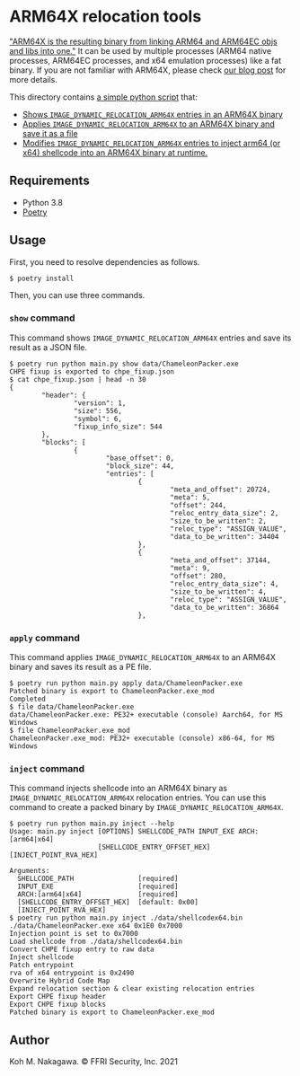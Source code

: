 # ARM64X relocation tools

["ARM64X is the resulting binary from linking ARM64 and ARM64EC objs and libs into one."](https://twitter.com/never_released/status/1371546800067346441)
It can be used by multiple processes (ARM64 native processes, ARM64EC processes, and x64 emulation processes) like a fat binary.
If you are not familiar with ARM64X, please check [our blog post](https://ffri.github.io/ProjectChameleon/new_reloc_chpev2/) for more details.

This directory contains [a simple python script](main.py) that:

- [Shows `IMAGE_DYNAMIC_RELOCATION_ARM64X` entries in an ARM64X binary](#show-command)
- [Applies `IMAGE_DYNAMIC_RELOCATION_ARM64X` to an ARM64X binary and save it as a file](#apply-command)
- [Modifies `IMAGE_DYNAMIC_RELOCATION_ARM64X` entries to inject arm64 (or x64) shellcode into an ARM64X binary at runtime.](#inject-command)

## Requirements

- Python 3.8
- [Poetry](https://python-poetry.org/)

## Usage

First, you need to resolve dependencies as follows.

```
$ poetry install
```

Then, you can use three commands.

### `show` command

This command shows `IMAGE_DYNAMIC_RELOCATION_ARM64X` entries and save its result as a JSON file.

```
$ poetry run python main.py show data/ChameleonPacker.exe
CHPE fixup is exported to chpe_fixup.json
$ cat chpe_fixup.json | head -n 30
{
        "header": {
                "version": 1,
                "size": 556,
                "symbol": 6,
                "fixup_info_size": 544
        },
        "blocks": [
                {
                        "base_offset": 0,
                        "block_size": 44,
                        "entries": [
                                {
                                        "meta_and_offset": 20724,
                                        "meta": 5,
                                        "offset": 244,
                                        "reloc_entry_data_size": 2,
                                        "size_to_be_written": 2,
                                        "reloc_type": "ASSIGN_VALUE",
                                        "data_to_be_written": 34404
                                },
                                {
                                        "meta_and_offset": 37144,
                                        "meta": 9,
                                        "offset": 280,
                                        "reloc_entry_data_size": 4,
                                        "size_to_be_written": 4,
                                        "reloc_type": "ASSIGN_VALUE",
                                        "data_to_be_written": 36864
                                },
```

### `apply` command

This command applies `IMAGE_DYNAMIC_RELOCATION_ARM64X` to an ARM64X binary and saves its result as a PE file.

```
$ poetry run python main.py apply data/ChameleonPacker.exe
Patched binary is export to ChameleonPacker.exe_mod
Completed
$ file data/ChameleonPacker.exe
data/ChameleonPacker.exe: PE32+ executable (console) Aarch64, for MS Windows
$ file ChameleonPacker.exe_mod
ChameleonPacker.exe_mod: PE32+ executable (console) x86-64, for MS Windows
```

### `inject` command

This command injects shellcode into an ARM64X binary as `IMAGE_DYNAMIC_RELOCATION_ARM64X` relocation entries.
You can use this command to create a packed binary by `IMAGE_DYNAMIC_RELOCATION_ARM64X`.

```
$ poetry run python main.py inject --help
Usage: main.py inject [OPTIONS] SHELLCODE_PATH INPUT_EXE ARCH:[arm64|x64]
                      [SHELLCODE_ENTRY_OFFSET_HEX] [INJECT_POINT_RVA_HEX]

Arguments:
  SHELLCODE_PATH                [required]
  INPUT_EXE                     [required]
  ARCH:[arm64|x64]              [required]
  [SHELLCODE_ENTRY_OFFSET_HEX]  [default: 0x00]
  [INJECT_POINT_RVA_HEX]
$ poetry run python main.py inject ./data/shellcodex64.bin ./data/ChameleonPacker.exe x64 0x1E0 0x7000
Injection point is set to 0x7000
Load shellcode from ./data/shellcodex64.bin
Convert CHPE fixup entry to raw data
Inject shellcode
Patch entrypoint
rva of x64 entrypoint is 0x2490
Overwrite Hybrid Code Map
Expand relocation section & clear existing relocation entries
Export CHPE fixup header
Export CHPE fixup blocks
Patched binary is export to ChameleonPacker.exe_mod
```

## Author

Koh M. Nakagawa. &copy; FFRI Security, Inc. 2021
